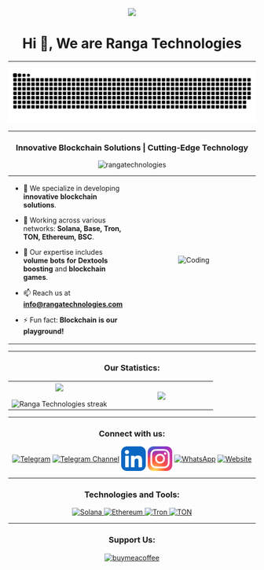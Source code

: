 <p align="center">
  <img align="center" src="https://github.com/7oSkaaa/7oSkaaa/blob/main/Images/about_me.gif?raw=true" width="50px">
</p>

<h1 align="center">Hi 👋, We are Ranga Technologies</h1>

----

<p align="center">
  <img src="https://raw.githubusercontent.com/Elanza-48/Elanza-48/main/resources/img/github-contribution-grid-snake.svg" alt="example" />
</p>

------

<h3 align="center">Innovative Blockchain Solutions | Cutting-Edge Technology</h3>
<p align="center"> <img src="https://komarev.com/ghpvc/?username=RangaTechnologies&label=Profile%20views&color=0e75b6&style=flat" alt="rangatechnologies" /> </p>

<table align="center">
<tr border="none">
<td width="50%" align="left">
  
- 🚀 We specialize in developing **innovative blockchain solutions**.

- 🔗 Working across various networks: **Solana, Base, Tron, TON, Ethereum, BSC**.

- 🧩 Our expertise includes **volume bots for Dextools boosting** and **blockchain games**.

- 📫 Reach us at **[info@rangatechnologies.com](mailto:info@rangatechnologies.com)**
  
- ⚡ Fun fact: **Blockchain is our playground!**

</td>
<td width="50%" align="center">

  <img align="center" alt="Coding" width="450" src="https://repository-images.githubusercontent.com/588181932/e36ec678-7984-4cdd-8e4c-a3932772ff8e">

</td>
</tr>
</table>

---

<h3 align="center">Our Statistics:</h3>
<p align="center">
<table align="center">
<tr border="none">
<td width="50%" align="center">
  
  <img align="center" src="https://github-readme-stats.vercel.app/api?username=RangaTechnologies&theme=dark&show_icons=true&count_private=true" />
  <br></br>
  <img title="🔥 Get streak stats for your profile at git.io/streak-stats" alt="Ranga Technologies streak" src="https://github-readme-streak-stats.herokuapp.com/?user=RangaTechnologies&theme=dark&hide_border=false" /> 
</td>
<td width="50%" align="center">

  <img align="center" src="https://github-readme-stats.anuraghazra1.vercel.app/api/top-langs/?username=RangaTechnologies&theme=dark&hide_border=false&no-bg=true&no-frame=true&langs_count=10"/>
  
</td>
</tr>
</table>

---

<h3 align="center">Connect with us:</h3>
<p align="center">
<a href="https://t.me/rangatechnologies" target="blank"><img align="center" src="https://upload.wikimedia.org/wikipedia/commons/8/82/Telegram_logo.svg" alt="Telegram" height="50" width="50" /></a>
<a href="https://t.me/DexVolumeBots" target="blank"><img align="center" src="https://upload.wikimedia.org/wikipedia/commons/8/82/Telegram_logo.svg" alt="Telegram Channel" height="50" width="50" /></a>
<a href="https://www.linkedin.com/company/rangatechnologies/" target="blank"><img align="center" src="https://github.com/tandpfun/skill-icons/blob/main/icons/LinkedIn.svg" alt="LinkedIn" height="50" width="50" /></a>
<a href="https://www.instagram.com/rangatechnologies" target="blank"><img align="center" src="https://github.com/tandpfun/skill-icons/blob/main/icons/Instagram.svg" alt="Instagram" height="50" width="50" /></a>
<a href="https://api.whatsapp.com/message/XEABYADPSDL2D1" target="blank"><img align="center" src="https://upload.wikimedia.org/wikipedia/commons/6/6b/WhatsApp.svg" alt="WhatsApp" height="50" width="50" /></a>
<a href="https://www.rangatechnologies.com/" target="blank"><img align="center" src="https://upload.wikimedia.org/wikipedia/commons/b/bd/Google_web_search_icon.svg" alt="Website" height="50" width="50" /></a>
</p>

---

<h3 align="center">Technologies and Tools:</h3>
<p align="center">
<a href="https://solana.com" target="_blank" rel="noreferrer"> <img src="https://github.com/tandpfun/skill-icons/blob/main/icons/Solana.svg" alt="Solana" width="50" height="50"/> </a> 
<a href="https://ethereum.org" target="_blank" rel="noreferrer"> <img src="https://github.com/tandpfun/skill-icons/blob/main/icons/Ethereum.svg" alt="Ethereum" width="50" height="50"/> </a>
<a href="https://tron.network/" target="_blank" rel="noreferrer"> <img src="https://github.com/tandpfun/skill-icons/blob/main/icons/Tron.svg" alt="Tron" width="50" height="50"/> </a>
<a href="https://ton.org/" target="_blank" rel="noreferrer"> <img src="https://github.com/tandpfun/skill-icons/blob/main/icons/TON.svg" alt="TON" width="50" height="50"/> </a>
<!-- Add more tools and technologies here -->
</p>

---

<h3 align="center">Support Us:</h3>
<p align="center"><a href="https://www.buymeacoffee.com/rangatech"> <img align="center" src="https://cdn.buymeacoffee.com/buttons/v2/default-yellow.png" height="50" width="210" alt="buymeacoffee" /></a></p>
